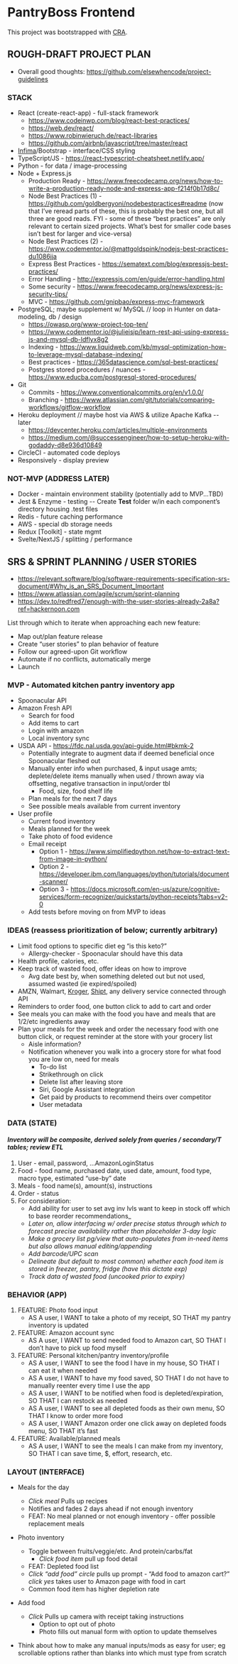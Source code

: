 # PantryBoss Frontend

This project was bootstrapped with [CRA](https://github.com/facebook/create-react-app).

## ROUGH-DRAFT PROJECT PLAN

- Overall good thoughts: https://github.com/elsewhencode/project-guidelines

### STACK

- React (create-react-app) - full-stack framework
  - https://www.codeinwp.com/blog/react-best-practices/
  - https://web.dev/react/
  - https://www.robinwieruch.de/react-libraries
  - https://github.com/airbnb/javascript/tree/master/react
- [Infima](https://facebookincubator.github.io/infima/)/Bootstrap - interface/CSS styling
- TypeScript/JS - https://react-typescript-cheatsheet.netlify.app/
- Python - for data / image-processing
- Node + Express.js
  - Production Ready - https://www.freecodecamp.org/news/how-to-write-a-production-ready-node-and-express-app-f214f0b17d8c/
  - Node Best Practices (1) - https://github.com/goldbergyoni/nodebestpractices#readme (now that I’ve reread parts of these, this is probably the best one, but all three are good reads. FYI - some of these “best practices” are only relevant to certain sized projects. What’s best for smaller code bases isn’t best for larger and vice-versa)
  - Node Best Practices (2) - https://www.codementor.io/@mattgoldspink/nodejs-best-practices-du1086jja
  - Express Best Practices - https://sematext.com/blog/expressjs-best-practices/
  - Error Handling - http://expressjs.com/en/guide/error-handling.html
  - Some security - https://www.freecodecamp.org/news/express-js-security-tips/
  - MVC - https://github.com/gnipbao/express-mvc-framework
- PostgreSQL; maybe supplement w/ MySQL // loop in Hunter on data-modeling, db / design
  - https://owasp.org/www-project-top-ten/
  - https://www.codementor.io/@julieisip/learn-rest-api-using-express-js-and-mysql-db-ldflyx8g2
  - Indexing - https://www.liquidweb.com/kb/mysql-optimization-how-to-leverage-mysql-database-indexing/
  - Best practices - https://365datascience.com/sql-best-practices/
  - Postgres stored procedures / nuances - https://www.educba.com/postgresql-stored-procedures/
- Git
  - Commits - https://www.conventionalcommits.org/en/v1.0.0/
  - Branching - https://www.atlassian.com/git/tutorials/comparing-workflows/gitflow-workflow
- Heroku deployment // maybe host via AWS & utilize Apache Kafka -- later
  - https://devcenter.heroku.com/articles/multiple-environments
  - https://medium.com/@successengineer/how-to-setup-heroku-with-godaddy-d8e936d10849
- CircleCI - automated code deploys
- Responsively - display preview

### NOT-MVP (ADDRESS LATER)

- Docker - maintain environment stability (potentially add to MVP...TBD)
- Jest & Enzyme - testing -- Create **Test** folder w/in each component’s directory housing .test files
- Redis - future caching performance
- AWS - special db storage needs
- Redux [Toolkit] - state mgmt
- Svelte/NextJS / splitting / performance

## SRS & SPRINT PLANNING / USER STORIES

- https://relevant.software/blog/software-requirements-specification-srs-document/#Why_is_an_SRS_Document_Important
- https://www.atlassian.com/agile/scrum/sprint-planning
- https://dev.to/redfred7/enough-with-the-user-stories-already-2a8a?ref=hackernoon.com

List through which to iterate when approaching each new feature:

- Map out/plan feature release
- Create “user stories” to plan behavior of feature
- Follow our agreed-upon Git workflow
- Automate if no conflicts, automatically merge
- Launch

### MVP - Automated kitchen pantry inventory app

- Spoonacular API
- Amazon Fresh API
  - Search for food
  - Add items to cart
  - Login with amazon
  - Local inventory sync
- USDA API - https://fdc.nal.usda.gov/api-guide.html#bkmk-2
  - Potentially integrate to augment data if deemed beneficial once Spoonacular fleshed out
  - Manually enter info when purchased, & input usage amts; deplete/delete items manually when used / thrown away via offsetting, negative transaction in input/order tbl
    - Food, size, food shelf life
  - Plan meals for the next 7 days
  - See possible meals available from current inventory
- User profile
  - Current food inventory
  - Meals planned for the week
  - Take photo of food evidence
  - Email receipt
    - Option 1 - https://www.simplifiedpython.net/how-to-extract-text-from-image-in-python/
    - Option 2 - https://developer.ibm.com/languages/python/tutorials/document-scanner/
    - Option 3 - https://docs.microsoft.com/en-us/azure/cognitive-services/form-recognizer/quickstarts/python-receipts?tabs=v2-0
  - Add tests before moving on from MVP to ideas

### IDEAS (reassess prioritization of below; currently arbitrary)

- Limit food options to specific diet eg “is this keto?”
  - Allergy-checker - Spoonacular should have this data
- Health profile, calories, etc.
- Keep track of wasted food, offer ideas on how to improve
  - Avg date best by, when something deleted out but not used, assumed wasted (ie expired/spoiled)
- AMZN, Walmart, [Kroger](https://developer.kroger.com/), [Shipt](https://staging-envoy.shipt.com/#section/Overview), any delivery service connected through API
- Reminders to order food, one button click to add to cart and order
- See meals you can make with the food you have and meals that are 1/2/etc ingredients away
- Plan your meals for the week and order the necessary food with one button click, or request reminder at the store with your grocery list
  - Aisle information?
  - Notification whenever you walk into a grocery store for what food you are low on, need for meals
    - To-do list
    - Strikethrough on click
    - Delete list after leaving store
    - Siri, Google Assistant integration
    - Get paid by products to recommend theirs over competitor
    - User metadata

### DATA (STATE)

#### _Inventory will be composite, derived solely from queries / secondary/T tables; review ETL_

1. User - email, password, ...AmazonLoginStatus
2. Food - food name, purchased date, used date, amount, food type, macro type, estimated “use-by” date
3. Meals - food name(s), amount(s), instructions
4. Order - status
5. For consideration:
   - Add ability for user to set avg inv lvls want to keep in stock off which to base reorder recommendations\_
   - _Later on, allow interfacing w/ order precise status through which to forecast precise availability rather than placeholder 3-day logic_
   - _Make a grocery list pg/view that auto-populates from in-need items but also allows manual editing/appending_
   - _Add barcode/UPC scan_
   - _Delineate (but default to most common) whether each food item is stored in freezer, pantry, fridge (have this dictate exp)_
   - _Track data of wasted food (uncooked prior to expiry)_

### BEHAVIOR (APP)

1. FEATURE: Photo food input
   - AS A user, I WANT to take a photo of my receipt, SO THAT my pantry inventory is updated
2. FEATURE: Amazon account sync
   - AS A user, I WANT to send needed food to Amazon cart, SO THAT I don’t have to pick up food myself
3. FEATURE: Personal kitchen/pantry inventory/profile
   - AS A user, I WANT to see the food I have in my house, SO THAT I can eat it when needed
   - AS A user, I WANT to have my food saved, SO THAT I do not have to manually reenter every time I use the app
   - AS A user, I WANT to be notified when food is depleted/expiration, SO THAT I can restock as needed
   - AS A user, I WANT to see all depleted foods as their own menu, SO THAT I know to order more food
   - AS A user, I WANT Amazon order one click away on depleted foods menu, SO THAT it’s fast
4. FEATURE: Available/planned meals
   - AS A user, I WANT to see the meals I can make from my inventory, SO THAT I can save time, $, effort, research, etc.

### LAYOUT (INTERFACE)

- Meals for the day
  - _Click meal_ Pulls up recipes
  - Notifies and fades 2 days ahead if not enough inventory
  - FEAT: No meal planned or not enough inventory - offer possible replacement meals
- Photo inventory
  - Toggle between fruits/veggie/etc. And protein/carbs/fat
    - _Click food item_ pull up food detail
  - FEAT: Depleted food list
  - _Click “add food” circle_ pulls up prompt - “Add food to amazon cart?” _click yes_ takes user to Amazon page with food in cart
  - Common food item has higher depletion rate
- Add food

  - _Click_ Pulls up camera with receipt taking instructions
    - Option to opt out of photo
    - Photo fills out manual form with option to update themselves

- Think about how to make any manual inputs/mods as easy for user; eg scrollable options rather than blanks into which must type from scratch
